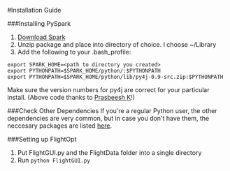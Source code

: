 #Installation Guide

###Installing PySpark
1. [Download Spark](http://spark.apache.org/downloads.html)
2. Unzip package and place into directory of choice. I choose ~/Library
3. Add the following to your .bash_profile:
```
export SPARK_HOME=<path to directory you created>
export PYTHONPATH=$SPARK_HOME/python/:$PYTHONPATH
export PYTHONPATH=$SPARK_HOME/python/lib/py4j-0.9-src.zip:$PYTHONPATH
```
Make sure the version numbers for py4j are correct for your particular install.
(Above code thanks to [Prasbeesh K](http://blog.prabeeshk.com/blog/2015/04/07/self-contained-pyspark-application/)!)

###Check Other Dependencies
If you're a regular Python user, the other dependencies are very common, but in case you don't have them, the neccesary packages are listed [here](https://github.com/RobGeada/FlightOptimize/blob/master/Dependencies.md).

###Setting up FlightOpt
1. Put FlightGUI.py and the FlightData folder into a single directory
2. Run `python FlightGUI.py`
